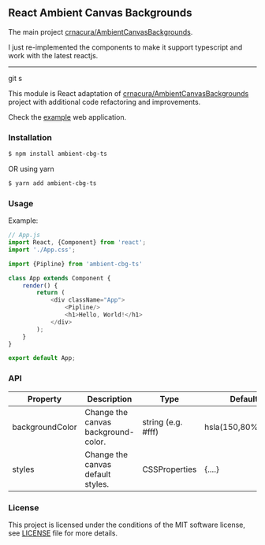 ## React Ambient Canvas Backgrounds

The main project [crnacura/AmbientCanvasBackgrounds](https://yuriylisovskiy.github.io/ambient-cbg).

I just re-implemented the components to make it support typescript and work with the latest reactjs.

---

git s

This module is React adaptation of [crnacura/AmbientCanvasBackgrounds](https://github.com/crnacura/AmbientCanvasBackgrounds) project with additional code refactoring and improvements.

Check the [example](https://yuriylisovskiy.github.io/ambient-cbg) web application.

### Installation
```bash
$ npm install ambient-cbg-ts
```

OR using yarn
```bash
$ yarn add ambient-cbg-ts
```

### Usage
Example:
```js
// App.js
import React, {Component} from 'react';
import './App.css';

import {Pipline} from 'ambient-cbg-ts'

class App extends Component {
    render() {
        return (
            <div className="App">
                <Pipline/>
                <h1>Hello, World!</h1>
            </div>
        );
    }
}

export default App;
```

### API
| Property | Description | Type | Default | Version |
| --- | --- | --- | --- | --- |
| backgroundColor | Change the canvas background-color. | string (e.g. #fff) | hsla(150,80%,1%,1) | 1.1.0 |
| styles | Change the canvas default styles. | CSSProperties | {....} | 1.1.0 |


### License
This project is licensed under the conditions of the MIT software license, see [LICENSE](LICENSE) file for more details.
